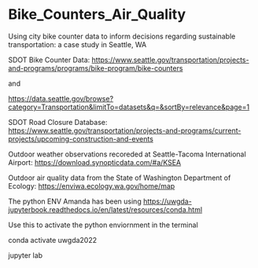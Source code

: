 # Bike_Counters_Air_Quality
Using city bike counter data to inform decisions regarding sustainable transportation: a case study in Seattle, WA

SDOT Bike Counter Data: 
https://www.seattle.gov/transportation/projects-and-programs/programs/bike-program/bike-counters

and 

https://data.seattle.gov/browse?category=Transportation&limitTo=datasets&q=&sortBy=relevance&page=1

SDOT Road Closure Database: 
https://www.seattle.gov/transportation/projects-and-programs/current-projects/upcoming-construction-and-events

Outdoor weather observations recoreded at Seattle-Tacoma International Airport: 
https://download.synopticdata.com/#a/KSEA


Outdoor air quality data from the State of Washington Department of Ecology: 
https://enviwa.ecology.wa.gov/home/map


The python ENV Amanda has been using
https://uwgda-jupyterbook.readthedocs.io/en/latest/resources/conda.html

Use this to activate the python enviornment in the terminal

conda activate uwgda2022

jupyter lab